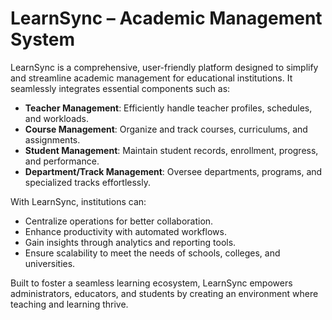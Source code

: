 # **LearnSync – Academic Management System**  

LearnSync is a comprehensive, user-friendly platform designed to simplify and streamline academic management for educational institutions. It seamlessly integrates essential components such as:  

- **Teacher Management**: Efficiently handle teacher profiles, schedules, and workloads.  
- **Course Management**: Organize and track courses, curriculums, and assignments.  
- **Student Management**: Maintain student records, enrollment, progress, and performance.  
- **Department/Track Management**: Oversee departments, programs, and specialized tracks effortlessly.  

With LearnSync, institutions can:

- Centralize operations for better collaboration.  
- Enhance productivity with automated workflows.  
- Gain insights through analytics and reporting tools.  
- Ensure scalability to meet the needs of schools, colleges, and universities.  

Built to foster a seamless learning ecosystem, LearnSync empowers administrators, educators, and students by creating an environment where teaching and learning thrive.
